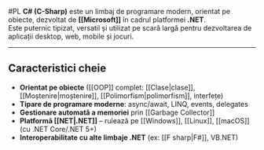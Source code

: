 #PL 
**C# (C-Sharp)** este un limbaj de programare modern, orientat pe obiecte, dezvoltat de **[[Microsoft]]** în cadrul platformei **.NET**.  
Este puternic tipizat, versatil și utilizat pe scară largă pentru dezvoltarea de aplicații desktop, web, mobile și jocuri.

---

## Caracteristici cheie

- **Orientat pe obiecte** ([[OOP]] complet: [[Clase|clase]], [[Moștenire|moștenire]], [[Polimorfism|polimorfism]], interfețe)
- **Tipare de programare moderne**: async/await, LINQ, events, delegates
- **Gestionare automată a memoriei** prin [[Garbage Collector]]
- **Platformă [[NET|.NET]]** – rulează pe [[Windows]], [[Linux]], [[macOS]] (cu .NET Core/.NET 5+)
- **Interoperabilitate cu alte limbaje .NET** (ex: [[F sharp|F#]], VB.NET)